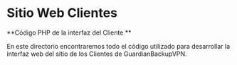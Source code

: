 # Sitio Web Clientes 

**Código PHP de la interfaz del Cliente **

En este directorio encontraremos todo el código utilizado para desarrollar la interfaz web
del sitio de los Clientes de GuardianBackupVPN.
